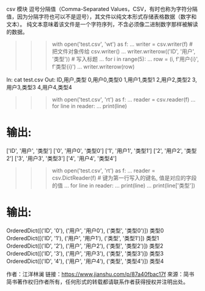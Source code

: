 csv 模块
逗号分隔值（Comma-Separated Values，CSV，有时也称为字符分隔值，因为分隔字符也可以不是逗号），其文件以纯文本形式存储表格数据（数字和文本）。 纯文本意味着该文件是一个字符序列，不含必须像二进制数字那样被解读的数据。
>>> with open('test.csv', 'wt') as f:
...     writer = csv.writer(f) # 把文件对象传给 csv.writer()
...     writer.writerow(('ID', '用户', '类型')) # 写入标题
...     for i in range(5):
...         row = (i, f'用户{i}', f'类型{i}')
...         writer.writerow(row)

In: cat test.csv
Out:
ID,用户,类型
0,用户0,类型0
1,用户1,类型1
2,用户2,类型2
3,用户3,类型3
4,用户4,类型4

>>> with open('test.csv', 'rt') as f:
...     reader = csv.reader(f)
...     for line in reader:
...         print(line)

# 输出:
['ID', '用户', '类型']
['0', '用户0', '类型0']
['1', '用户1', '类型1']
['2', '用户2', '类型2']
['3', '用户3', '类型3']
['4', '用户4', '类型4']

>>> with open('test.csv', 'rt') as f:
...     reader = csv.DictReader(f) # 键为第一行写入的键名, 值是对应的字段的值
...     for line in reader:
...         print(line)
...         print(line['类型'])

# 输出:

OrderedDict([('ID', '0'), ('用户', '用户0'), ('类型', '类型0')])
类型0
OrderedDict([('ID', '1'), ('用户', '用户1'), ('类型', '类型1')])
类型1
OrderedDict([('ID', '2'), ('用户', '用户2'), ('类型', '类型2')])
类型2
OrderedDict([('ID', '3'), ('用户', '用户3'), ('类型', '类型3')])
类型3
OrderedDict([('ID', '4'), ('用户', '用户4'), ('类型', '类型4')])
类型4

作者：江洋林澜
链接：https://www.jianshu.com/p/87a40fbac17f
來源：简书
简书著作权归作者所有，任何形式的转载都请联系作者获得授权并注明出处。